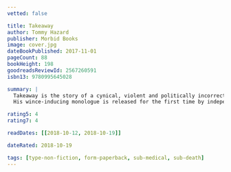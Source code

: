 ```yaml
---
vetted: false

title: Takeaway
author: Tommy Hazard
publisher: Morbid Books
image: cover.jpg
dateBookPublished: 2017-11-01
pageCount: 88
bookHeight: 198
goodreadsReviewId: 2567260591
isbn13: 9780995645028

summary: |
  Takeaway is the story of a cynical, violent and politically incorrect Hackney ambulance driver who goes by the name of Tommy Hazard. 
  His wince-inducing monologue is released for the first time by independent London publisher Morbid Books in a limited first edition in November 2017.

rating5: 4
rating7: 4

readDates: [[2018-10-12, 2018-10-19]]

dateRated: 2018-10-19

tags: [type-non-fiction, form-paperback, sub-medical, sub-death]
---
```

